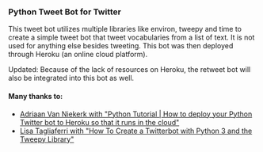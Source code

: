### Python Tweet Bot for Twitter

This tweet bot utilizes multiple libraries like environ, tweepy and time to create a simple tweet bot that tweet vocabularies from a list of text. It is not used for anything else besides tweeting. This bot was then deployed through Heroku (an online cloud platform). 

Updated: Because of the lack of resources on Heroku, the retweet bot will also be integrated into this bot as well.

#### Many thanks to:
- [Adriaan Van Niekerk with "Python Tutorial | How to deploy your Python Twitter bot to Heroku so that it runs in the cloud"](https://www.youtube.com/watch?v=iLvMYXKIcPo)
- [Lisa Tagliaferri with "How To Create a Twitterbot with Python 3 and the Tweepy Library"](https://www.digitalocean.com/community/tutorials/how-to-create-a-twitterbot-with-python-3-and-the-tweepy-library) 
